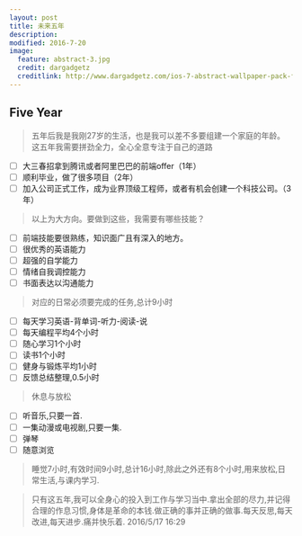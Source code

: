 ```yaml
---
layout: post
title: 未来五年
description:
modified: 2016-7-20
image:
  feature: abstract-3.jpg
  credit: dargadgetz
  creditlink: http://www.dargadgetz.com/ios-7-abstract-wallpaper-pack-for-iphone-5-and-ipod-touch-retina/
---
```

## Five Year
> 五年后我是我刚27岁的生活，也是我可以差不多要组建一个家庭的年龄。这五年我需要拼劲全力，全心全意专注于自己的道路

- [ ] 大三春招拿到腾讯或者阿里巴巴的前端offer（1年）
- [ ] 顺利毕业，做了很多项目（2年）
- [ ] 加入公司正式工作，成为业界顶级工程师，或者有机会创建一个科技公司。（3年）
> 以上为大方向。要做到这些，我需要有哪些技能？
- [ ] 前端技能要很熟练，知识面广且有深入的地方。
- [ ] 很优秀的英语能力
- [ ] 超强的自学能力
- [ ] 情绪自我调控能力
- [ ] 书面表达以沟通能力
> 对应的日常必须要完成的任务,总计9小时

- [ ] 每天学习英语-背单词-听力-阅读-说
- [ ] 每天编程平均4个小时
- [ ] 随心学习1个小时
- [ ] 读书1个小时
- [ ] 健身与锻炼平均1小时
- [ ] 反馈总结整理,0.5小时
> 休息与放松
- [ ] 听音乐,只要一首.
- [ ] 一集动漫或电视剧,只要一集.
- [ ] 弹琴
- [ ] 随意浏览
> 睡觉7小时,有效时间9小时,总计16小时,除此之外还有8个小时,用来放松,日常生活,与课内学习.

>只有这五年,我可以全身心的投入到工作与学习当中.拿出全部的尽力,并记得合理的作息习惯,身体是革命的本钱.做正确的事并正确的做事.每天反思,每天改进,每天进步.痛并快乐着.
2016/5/17  16:29